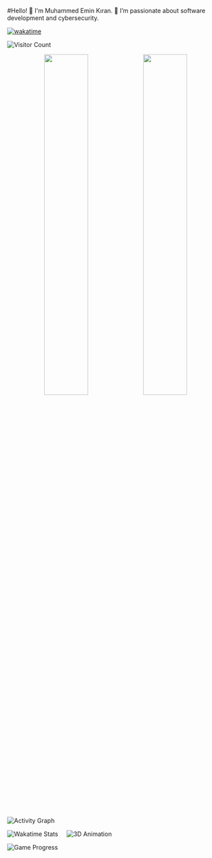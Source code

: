 #Hello! 👋
I'm Muhammed Emin Kıran. 🌟 I’m passionate about software development and cybersecurity.

[![wakatime](https://wakatime.com/badge/user/cef45e7a-ee97-4a47-a568-86349b210b0d.svg)](https://wakatime.com/@cef45e7a-ee97-4a47-a568-86349b210b0d)

![Visitor Count](https://profile-counter.glitch.me/888KIRAN/count.svg)

<p align="center">
  <img src="https://github-readme-stats.vercel.app/api?username=888KIRAN&show_icons=true&theme=radical&count_private=true" width="45%" />
  <img src="https://github-readme-stats.vercel.app/api/top-langs/?username=888KIRAN&layout=compact&theme=radical" width="45%" />
</p>

![Activity Graph](https://github-readme-activity-graph.vercel.app/graph?username=888KIRAN&theme=radical)

<div style="display: flex; align-items: center;">
  <img src="https://github-readme-stats.vercel.app/api/wakatime?username=888KIRAN&apikey=waka_24e9ea78-a54c-47be-8523-65f01926dbf6&theme=radical" alt="Wakatime Stats" style="margin-right: 20px;"/>
  <img src="https://media.giphy.com/media/kg9fAQryp5fMY/giphy.gif?cid=ecf05e470wh12s9k2i5i4cih23b1749b85cx2yq7bk4hx9yg&ep=v1_gifs_related&rid=giphy.gif&ct=g" alt="3D Animation" />
</div>



![Game Progress](https://img.shields.io/badge/Game%20Level-2-green)
